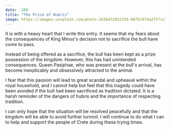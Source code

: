 ```yaml
---
date: -389
title: "The Price of Hubris"
image: https://images.unsplash.com/photo-1636472952159-6075c974a2f5?ixlib=rb-4.0.3&ixid=MnwxMjA3fDB8MHxwaG90by1wYWdlfHx8fGVufDB8fHx8&auto=format&fit=crop&w=1470&q=80
---
```


It is with a heavy heart that I write this entry. It seems that my fears about the consequences of King Minos's decision not to sacrifice the bull have come to pass.

Instead of being offered as a sacrifice, the bull has been kept as a prize possession of the kingdom. However, this has had unintended consequences. Queen Pasiphae, who was present at the bull's arrival, has become inexplicably and obsessively attracted to the animal.

I fear that this passion will lead to great scandal and upheaval within the royal household, and I cannot help but feel that this tragedy could have been avoided if the bull had been sacrificed as tradition dictated. It is a harsh reminder of the dangers of hubris and the importance of respecting tradition.

I can only hope that the situation will be resolved peacefully and that the kingdom will be able to avoid further turmoil. I will continue to do what I can to help and support the people of Crete during these trying times.
